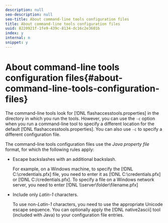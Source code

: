 ```yaml
---
description: null
seo-description: null
seo-title: About command-line tools configuration files
title: About command-line tools configuration files
uuid: 8220921f-1fe9-439c-8134-dc16c2e3601b
index: y
internal: n
snippet: y
---
```


# About command-line tools configuration files{#about-command-line-tools-configuration-files}

The command-line tools look for [!DNL flashaccesstools.properties] in the directory in which you run the tools. However, you can use the `-c` option when you run a command-line tool to specify a different location for the default [!DNL flashaccesstools.properties]. You can also use `-c` to specify a different configuration file.

The command-line tools configuration files use the *Java property file* format, for which the following rules apply:

* Escape backslashes with an additional backslash.

  For example, on a Windows machine, to specify the [!DNL C:\credentials.pfx] file, you need to enter it as [!DNL C:\\credentials.pfx] or [!DNL C:/credentials.pfx]. To specify a file on a Windows network server, you need to enter [!DNL \\\\server\\folder\\filename.pfx] 
* Include only *Latin-1* characters.

  To use non-*Latin-1* characters, you need to use the appropriate Unicode escape sequence. You can optionally apply the [!DNL native2ascii] tool (included with Java) to your configuration file entries.

